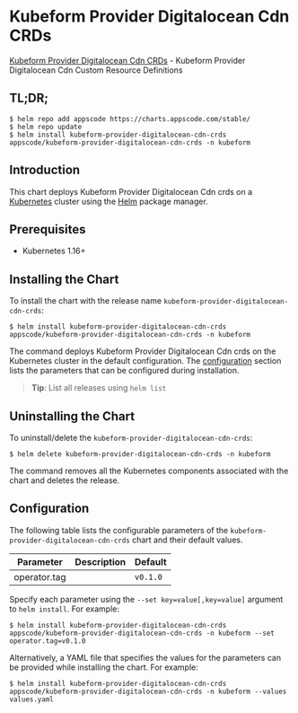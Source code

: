 # Kubeform Provider Digitalocean Cdn CRDs

[Kubeform Provider Digitalocean Cdn CRDs](https://github.com/kubeform) - Kubeform Provider Digitalocean Cdn Custom Resource Definitions

## TL;DR;

```console
$ helm repo add appscode https://charts.appscode.com/stable/
$ helm repo update
$ helm install kubeform-provider-digitalocean-cdn-crds appscode/kubeform-provider-digitalocean-cdn-crds -n kubeform
```

## Introduction

This chart deploys Kubeform Provider Digitalocean Cdn crds on a [Kubernetes](http://kubernetes.io) cluster using the [Helm](https://helm.sh) package manager.

## Prerequisites

- Kubernetes 1.16+

## Installing the Chart

To install the chart with the release name `kubeform-provider-digitalocean-cdn-crds`:

```console
$ helm install kubeform-provider-digitalocean-cdn-crds appscode/kubeform-provider-digitalocean-cdn-crds -n kubeform
```

The command deploys Kubeform Provider Digitalocean Cdn crds on the Kubernetes cluster in the default configuration. The [configuration](#configuration) section lists the parameters that can be configured during installation.

> **Tip**: List all releases using `helm list`

## Uninstalling the Chart

To uninstall/delete the `kubeform-provider-digitalocean-cdn-crds`:

```console
$ helm delete kubeform-provider-digitalocean-cdn-crds -n kubeform
```

The command removes all the Kubernetes components associated with the chart and deletes the release.

## Configuration

The following table lists the configurable parameters of the `kubeform-provider-digitalocean-cdn-crds` chart and their default values.

|  Parameter   | Description | Default  |
|--------------|-------------|----------|
| operator.tag |             | `v0.1.0` |


Specify each parameter using the `--set key=value[,key=value]` argument to `helm install`. For example:

```console
$ helm install kubeform-provider-digitalocean-cdn-crds appscode/kubeform-provider-digitalocean-cdn-crds -n kubeform --set operator.tag=v0.1.0
```

Alternatively, a YAML file that specifies the values for the parameters can be provided while
installing the chart. For example:

```console
$ helm install kubeform-provider-digitalocean-cdn-crds appscode/kubeform-provider-digitalocean-cdn-crds -n kubeform --values values.yaml
```
